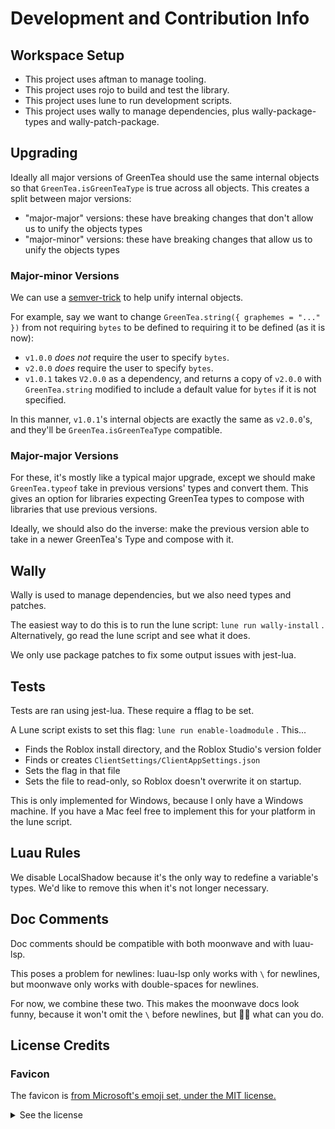 # Development and Contribution Info

## Workspace Setup

- This project uses aftman to manage tooling.
- This project uses rojo to build and test the library.
- This project uses lune to run development scripts.
- This project uses wally to manage dependencies, plus wally-package-types and wally-patch-package.

## Upgrading

Ideally all major versions of GreenTea should use the same internal objects so that
`GreenTea.isGreenTeaType` is true across all objects. This creates a split between major versions:
- "major-major" versions: these have breaking changes that don't allow us to unify the objects types
- "major-minor" versions: these have breaking changes that allow us to unify the objects types

### Major-minor Versions

We can use a [semver-trick](https://github.com/dtolnay/semver-trick) to help unify internal objects.

For example, say we want to change `GreenTea.string({ graphemes = "..." })` from not requiring `bytes` to be defined to requiring it to be defined (as it is now):
- `v1.0.0` _does not_ require the user to specify `bytes`.
- `v2.0.0` _does_ require the user to specify `bytes`.
- `v1.0.1` takes `V2.0.0` as a dependency, and returns a copy of `v2.0.0` with `GreenTea.string` modified to
  include a default value for `bytes` if it is not specified.

In this manner, `v1.0.1`'s internal objects are exactly the same as `v2.0.0`'s, and they'll be
`GreenTea.isGreenTeaType` compatible.

### Major-major Versions

For these, it's mostly like a typical major upgrade, except we should make `GreenTea.typeof` take in previous versions' types and convert them. This gives an option for libraries expecting GreenTea types
to compose with libraries that use previous versions.

Ideally, we should also do the inverse: make the previous version able to take in a newer GreenTea's Type and compose with it.

## Wally

Wally is used to manage dependencies, but we also need types and patches.

The easiest way to do this is to run the lune script: `lune run wally-install` .
Alternatively, go read the lune script and see what it does.

We only use package patches to fix some output issues with jest-lua.

## Tests

Tests are ran using jest-lua. These require a fflag to be set.

A Lune script exists to set this flag: `lune run enable-loadmodule` . This...
- Finds the Roblox install directory, and the Roblox Studio's version folder
- Finds or creates `ClientSettings/ClientAppSettings.json`
- Sets the flag in that file
- Sets the file to read-only, so Roblox doesn't overwrite it on startup.

This is only implemented for Windows, because I only have a Windows machine.
If you have a Mac feel free to implement this for your platform in the lune script.

## Luau Rules

We disable LocalShadow because it's the only way to redefine a variable's types.
We'd like to remove this when it's not longer necessary.

## Doc Comments

Doc comments should be compatible with both moonwave and with luau-lsp.

This poses a problem for newlines: luau-lsp only works with `\` for newlines, but moonwave only works with double-spaces for newlines.

For now, we combine these two. This makes the moonwave docs look funny, because it won't omit the `\` before newlines, but 🤷‍♀️ what can you do.

## License Credits

### Favicon

The favicon is [from Microsoft's emoji set, under the MIT license.](https://github.com/microsoft/fluentui-emoji/blob/main/LICENSE)

<details><summary>See the license</summary>

MIT License

Copyright (c) Microsoft Corporation.

Permission is hereby granted, free of charge, to any person obtaining a copy
of this software and associated documentation files (the "Software"), to deal
in the Software without restriction, including without limitation the rights
to use, copy, modify, merge, publish, distribute, sublicense, and/or sell
copies of the Software, and to permit persons to whom the Software is
furnished to do so, subject to the following conditions:

The above copyright notice and this permission notice shall be included in all
copies or substantial portions of the Software.

THE SOFTWARE IS PROVIDED "AS IS", WITHOUT WARRANTY OF ANY KIND, EXPRESS OR
IMPLIED, INCLUDING BUT NOT LIMITED TO THE WARRANTIES OF MERCHANTABILITY,
FITNESS FOR A PARTICULAR PURPOSE AND NONINFRINGEMENT. IN NO EVENT SHALL THE
AUTHORS OR COPYRIGHT HOLDERS BE LIABLE FOR ANY CLAIM, DAMAGES OR OTHER
LIABILITY, WHETHER IN AN ACTION OF CONTRACT, TORT OR OTHERWISE, ARISING FROM,
OUT OF OR IN CONNECTION WITH THE SOFTWARE OR THE USE OR OTHER DEALINGS IN THE
SOFTWARE

</details>